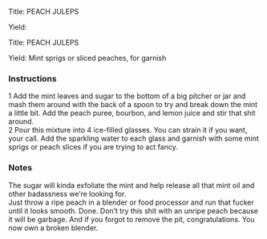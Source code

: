 <!DOCTYPE HTML PUBLIC "-//W3C//DTD HTML 4.0 Transitional//EN">
<html>
  <head>
  <title>PEACH JULEPS</title><link rel='stylesheet' href='style.css' type='text/css'><meta http-equiv="Content-Style-Stype" content="text/css">
     <meta http-equiv="Content-Type" content="text/html;charset=utf-8">
     </head><body><div class="recipe" itemscope itemtype="http://schema.org/Recipe"><div class='header'><p class="title"><span class="label">Title:</span> <span itemprop="name">PEACH JULEPS</span></p>
<p class="yields"><span class="label">Yield:</span> <span it<!DOCTYPE HTML PUBLIC "-//W3C//DTD HTML 4.0 Transitional//EN">
<html>
  <head>
  <title>PEACH JULEPS</title><link rel='stylesheet' href='style.css' type='text/css'><meta http-equiv="Content-Style-Stype" content="text/css">
     <meta http-equiv="Content-Type" content="text/html;charset=utf-8">
     </head><body><div class="recipe" itemscope itemtype="http://schema.org/Recipe"><div class='header'><p class="title"><span class="label">Title:</span> <span itemprop="name">PEACH JULEPS</span></p>
<p class="yields"><span class="label">Yield:</span> <span itngredients">Mint sprigs or sliced peaches, for garnish </li>
</ul>
</div>
<div class="instructions"><h3 class="Instructions">Instructions</h3><div itemprop="recipeInstructions"><p>1 Add the mint leaves and sugar to the bottom of a big pitcher or jar and mash them around with the back of a spoon to try and break down the mint a little bit. Add the peach puree, bourbon, and lemon juice and stir that shit around.<br>2 Pour this mixture into 4 ice-filled glasses. You can strain it if you want, your call. Add the sparkling water to each glass and garnish with some mint sprigs or peach slices if you are trying to act fancy.</p></div></div><div class="modifications"><h3 class="Notes">Notes</h3><p>The sugar will kinda exfoliate the mint and help release all that mint oil and other badassness we’re looking for.<br> Just throw a ripe peach in a blender or food processor and run that fucker until it looks smooth. Done. Don’t try this shit with an unripe peach because it will be garbage. And if you forgot to remove the pit, congratulations. You now own a broken blender.</p></div></div>

</body>
</html>